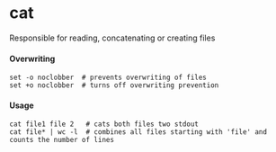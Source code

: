 cat
===

Responsible for reading, concatenating or creating files

#### Overwriting

	set -o noclobber  # prevents overwriting of files
	set +o noclobber  # turns off overwriting prevention 

#### Usage

	cat file1 file 2   # cats both files two stdout
	cat file* | wc -l  # combines all files starting with 'file' and counts the number of lines

